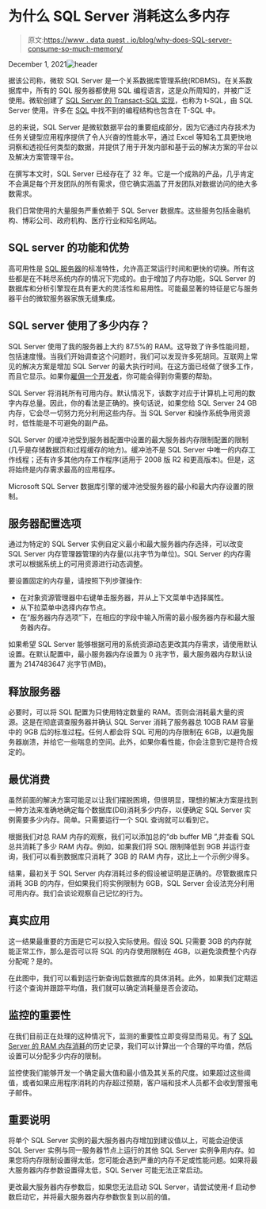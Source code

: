 # 为什么 SQL Server 消耗这么多内存

> 原文:[https://www . data quest . io/blog/why-does-SQL-server-consume-so-much-memory/](https://www.dataquest.io/blog/why-does-sql-server-consume-so-much-memory/)

December 1, 2021![header](../Images/ab85da66fbefa79bbadcdf434c3bda53.png)

据该公司称，微软 SQL Server 是一个关系数据库管理系统(RDBMS)。在关系数据库中，所有的 SQL 服务器都使用 SQL 编程语言，这是众所周知的，并被广泛使用。微软创建了 [SQL Server 的 Transact-SQL 实现](https://www.dataquest.io/blog/sql-vs-t-sql/)，也称为 t-SQL，由 SQL Server 使用。许多在 [SQL](https://www.dataquest.io/blog/python-pandas-databases/) 中找不到的编程结构也包含在 T-SQL 中。

总的来说，SQL Server 是微软数据平台的重要组成部分，因为它通过内存技术为任务关键型应用程序提供了令人兴奋的性能水平，通过 Excel 等知名工具更快地洞察和透视任何类型的数据，并提供了用于开发内部和基于云的解决方案的平台以及解决方案管理平台。

在撰写本文时，SQL Server 已经存在了 32 年。它是一个成熟的产品，几乎肯定不会满足每个开发团队的所有需求，但它确实涵盖了开发团队对数据访问的绝大多数需求。

我们日常使用的大量服务严重依赖于 SQL Server 数据库。这些服务包括金融机构、博彩公司、政府机构、医疗行业和知名网站。

## SQL server 的功能和优势

高可用性是 [SQL 服务器](https://en.wikipedia.org/wiki/Microsoft_SQL_Server)的标准特性，允许高正常运行时间和更快的切换。所有这些都是在不耗尽系统内存的情况下完成的。由于增加了内存功能，SQL Server 的数据库和分析引擎现在具有更大的灵活性和易用性。可能最显著的特征是它与服务器平台的微软服务器家族无缝集成。

## SQL server 使用了多少内存？

SQL Server 使用了我的服务器上大约 87.5%的 RAM。这导致了许多性能问题，包括速度慢。当我们开始调查这个问题时，我们可以发现许多死胡同。互联网上常见的解决方案是增加 SQL Server 的最大执行时间。在这方面已经做了很多工作，而且它显示。如果你[雇佣一个开发者](https://adevait.com)，你可能会得到你需要的帮助。

SQL Server 将消耗所有可用内存。默认情况下，该数字对应于计算机上可用的数字内存总量。因此，你的看法是正确的。换句话说，如果您给 SQL Server 24 GB 内存，它会尽一切努力充分利用这些内存。当 SQL Server 和操作系统争用资源时，低性能是不可避免的副产品。

SQL Server 的缓冲池受到服务器配置中设置的最大服务器内存限制配置的限制(几乎是存储数据页和过程缓存的地方)。缓冲池不是 SQL Server 中唯一的内存工作线程；还有许多其他内存工作程序(适用于 2008 版 R2 和更高版本)。但是，这将始终是内存需求最高的应用程序。

Microsoft SQL Server 数据库引擎的缓冲池受服务器的最小和最大内存设置的限制。

## 服务器配置选项

通过为特定的 SQL Server 实例自定义最小和最大服务器内存选择，可以改变 SQL Server 内存管理器管理的内存量(以兆字节为单位)。SQL Server 的内存需求可以根据系统上的可用资源进行动态调整。

要设置固定的内存量，请按照下列步骤操作:

*   在对象资源管理器中右键单击服务器，并从上下文菜单中选择属性。
*   从下拉菜单中选择内存节点。
*   在“服务器内存选项”下，在相应的字段中输入所需的最小服务器内存和最大服务器内存。

如果希望 SQL Server 能够根据可用的系统资源动态更改其内存需求，请使用默认设置。在默认配置中，最小服务器内存设置为 0 兆字节，最大服务器内存默认设置为 2147483647 兆字节(MB)。

## 释放服务器

必要时，可以将 SQL 配置为只使用特定数量的 RAM。否则会消耗最大量的资源。这是在彻底调查服务器并确认 SQL Server 消耗了服务器总 10GB RAM 容量中的 9GB 后的标准过程。任何人都会将 SQL 可用的内存限制在 6GB，以避免服务器崩溃，并给它一些喘息的空间。此外，如果你看性能，你会注意到它是符合规定的。

## 最优消费

虽然前面的解决方案可能足以让我们摆脱困境，但很明显，理想的解决方案是找到一种方法来准确地确定每个数据库(DB)消耗多少内存，以便确定 SQL Server 实例需要多少内存。简单。只需要运行一个 SQL 查询就可以看到它。

根据我们对总 RAM 内存的观察，我们可以添加总的“db buffer MB ”,并查看 SQL 总共消耗了多少 RAM 内存。例如，如果我们将 SQL 限制降低到 9GB 并运行查询，我们可以看到数据库只消耗了 3GB 的 RAM 内存，这比上一个示例少得多。

结果，最初关于 SQL Server 内存消耗过多的假设被证明是正确的。尽管数据库只消耗 3GB 的内存，但如果我们将实例限制为 6GB，SQL Server 会设法充分利用可用内存。我们会谈论观察自己记忆的行为。

## 真实应用

这一结果最重要的方面是它可以投入实际使用。假设 SQL 只需要 3GB 的内存就能正常工作，那么是否可以将 SQL 的内存使用限制在 4GB，以避免浪费整个内存分配呢？是的。

在此图中，我们可以看到运行新查询后数据库的具体消耗。此外，如果我们定期运行这个查询并跟踪平均值，我们就可以确定消耗量是否会波动。

## 监控的重要性

在我们目前正在处理的这种情况下，监测的重要性立即变得显而易见。有了 [SQL Server 的 RAM 内存消耗](https://docs.microsoft.com/en-us/sql/relational-databases/performance-monitor/monitor-memory-usage?view=sql-server-ver15)的历史记录，我们可以计算出一个合理的平均值，然后设置可以分配多少内存的限制。

监控使我们能够开发一个确定最大值和最小值及其关系的尺度。如果超过这些阈值，或者如果应用程序消耗的内存超过预期，客户端和技术人员都不会收到警报电子邮件。

## 重要说明

将单个 SQL Server 实例的最大服务器内存增加到建议值以上，可能会迫使该 SQL Server 实例与同一服务器节点上运行的其他 SQL Server 实例争用内存。如果您将内存限制设置得太低，您可能会遇到严重的内存不足或性能问题。如果将最大服务器内存参数设置得太低，SQL Server 可能无法正常启动。

更改最大服务器内存参数后，如果您无法启动 SQL Server，请尝试使用-f 启动参数启动它，并将最大服务器内存参数恢复到以前的值。
